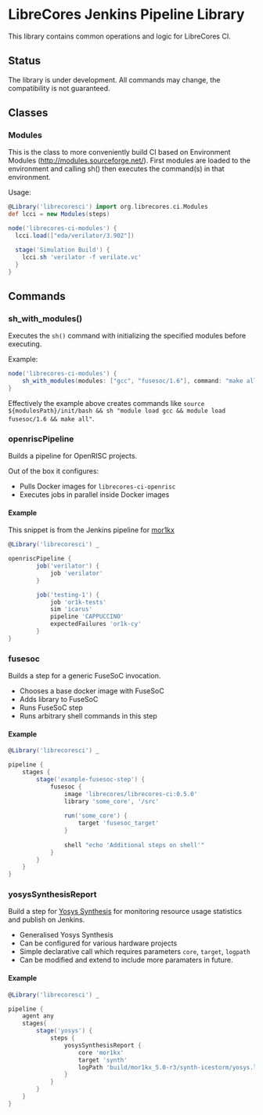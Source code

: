 # LibreCores Jenkins Pipeline Library

This library contains common operations and logic for LibreCores CI.

## Status

The library is under development.
All commands may change, the compatibility is not guaranteed.

## Classes

### Modules

This is the class to more conveniently build CI based on Environment Modules (http://modules.sourceforge.net/). First modules are loaded to the environment and calling sh() then executes the command(s) in that environment.

Usage:

```groovy
@Library('librecoresci') import org.librecores.ci.Modules
def lcci = new Modules(steps)

node('librecores-ci-modules') {
  lcci.load(["eda/verilator/3.902"])

  stage('Simulation Build') {
    lcci.sh 'verilator -f verilate.vc'
  }
}
```

## Commands

### sh_with_modules()

Executes the `sh()` command with initializing the specified modules before executing.

Example:

```groovy
node('librecores-ci-modules') {
    sh_with_modules(modules: ["gcc", "fusesoc/1.6"], command: "make all")
}
```

Effectively the example above creates commands like `source ${modulesPath}/init/bash && sh "module load gcc && module load fusesoc/1.6 && make all"`.

### openriscPipeline

Builds a pipeline for OpenRISC projects.

Out of the box it configures:
- Pulls Docker images for `librecores-ci-openrisc`
- Executes jobs in parallel inside Docker images

#### Example

This snippet is from the Jenkins pipeline for [mor1kx](https://github.com/openrisc/mor1kx)

```groovy
@Library('librecoresci') _

openriscPipeline {
        job('verilator') {
            job 'verilator'
        }

        job('testing-1') {
            job 'or1k-tests'
            sim 'icarus'
            pipeline 'CAPPUCCINO'
            expectedFailures 'or1k-cy'
        }
}
```
### fusesoc

Builds a step for a generic FuseSoC invocation.

- Chooses a base docker image with FuseSoC
- Adds library to FuseSoC
- Runs FuseSoC step
- Runs arbitrary shell commands in this step

#### Example

```groovy
@Library('librecoresci') _

pipeline {
    stages {
        stage('example-fusesoc-step') {
            fusesoc {
                image 'librecores/librecores-ci:0.5.0'
                library 'some_core', '/src'
        
                run('some_core') {
                    target 'fusesoc_target'
                }
        
                shell "echo 'Additional steps on shell'"
            }
        }
    }
}
```
### yosysSynthesisReport

Build a step for [Yosys Synthesis](http://www.clifford.at/yosys/) for monitoring resource usage statistics and publish on Jenkins.

- Generalised Yosys Synthesis 
- Can be configured for various hardware projects 
- Simple declarative call which requires parameters `core`, `target`, `logpath`
- Can be modified and extend to include more paramaters in future.

#### Example 

```groovy
@Library('librecoresci') _

pipeline {
    agent any 
    stages{
        stage('yosys') {
            steps {
                yosysSynthesisReport {
					core 'mor1kx'
					target 'synth'
					logPath 'build/mor1kx_5.0-r3/synth-icestorm/yosys.log'
				}
            }
        }
    }
}
```
